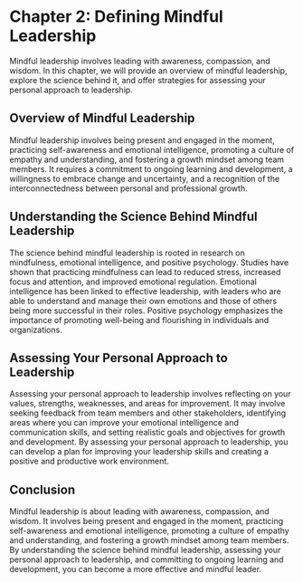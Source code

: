 Chapter 2: Defining Mindful Leadership
======================================

Mindful leadership involves leading with awareness, compassion, and wisdom. In this chapter, we will provide an overview of mindful leadership, explore the science behind it, and offer strategies for assessing your personal approach to leadership.

Overview of Mindful Leadership
------------------------------

Mindful leadership involves being present and engaged in the moment, practicing self-awareness and emotional intelligence, promoting a culture of empathy and understanding, and fostering a growth mindset among team members. It requires a commitment to ongoing learning and development, a willingness to embrace change and uncertainty, and a recognition of the interconnectedness between personal and professional growth.

Understanding the Science Behind Mindful Leadership
---------------------------------------------------

The science behind mindful leadership is rooted in research on mindfulness, emotional intelligence, and positive psychology. Studies have shown that practicing mindfulness can lead to reduced stress, increased focus and attention, and improved emotional regulation. Emotional intelligence has been linked to effective leadership, with leaders who are able to understand and manage their own emotions and those of others being more successful in their roles. Positive psychology emphasizes the importance of promoting well-being and flourishing in individuals and organizations.

Assessing Your Personal Approach to Leadership
----------------------------------------------

Assessing your personal approach to leadership involves reflecting on your values, strengths, weaknesses, and areas for improvement. It may involve seeking feedback from team members and other stakeholders, identifying areas where you can improve your emotional intelligence and communication skills, and setting realistic goals and objectives for growth and development. By assessing your personal approach to leadership, you can develop a plan for improving your leadership skills and creating a positive and productive work environment.

Conclusion
----------

Mindful leadership is about leading with awareness, compassion, and wisdom. It involves being present and engaged in the moment, practicing self-awareness and emotional intelligence, promoting a culture of empathy and understanding, and fostering a growth mindset among team members. By understanding the science behind mindful leadership, assessing your personal approach to leadership, and committing to ongoing learning and development, you can become a more effective and mindful leader.
